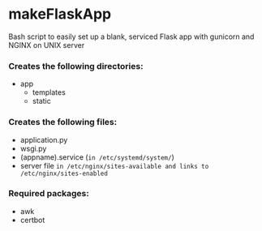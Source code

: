 # makeFlaskApp
Bash script to easily set up a blank, serviced Flask app with gunicorn and NGINX on UNIX server

### Creates the following directories:
- app
    - templates
    - static

### Creates the following files:
- application.py
- wsgi.py
- (appname).service (```in /etc/systemd/system/```)
- server file ```in /etc/nginx/sites-available and links to /etc/nginx/sites-enabled```


### Required packages:
- awk
- certbot


